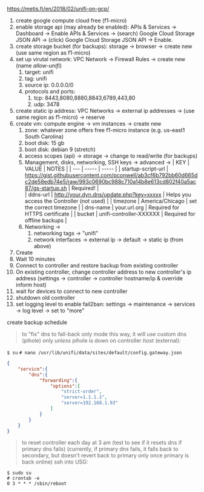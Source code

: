 https://metis.fi/en/2018/02/unifi-on-gcp/

1. create google compute cloud free (f1-micro)
2. enable storage api (may already be enabled): APIs & Services -> Dashboard -> Enable APIs & Services -> (search) Google Cloud Storage JSON API -> (click) Google Cloud Storage JSON API -> Enable.
3. create storage bucket (for backups): storage -> browser -> create new (use same region as f1-micro)
4. set up virutal network: VPC Network -> Firewall Rules -> create new (name *allow-unifi*)
    1. target: unifi
    2. tag: unifi
    3. source ip: 0.0.0.0/0
    4. protocols and ports:
        1. tcp: 8443,8080,8880,8843,6789,443,80
        2. udp: 3478
5. create static ip address: VPC Networks -> external ip addresses -> (use same region as f1-micro) -> reserve
6. create vm: compute engine -> vm instances -> create new
    1. zone: whatever zone offers free f1-micro instance (e.g. us-east1 South Carolina)
    2. boot disk: 15 gb
    3. boot disk: debian 9 (stretch)
    4. access scopes (api) -> storage -> change to read/write (for backups)
    5. Management, disks, networking, SSH keys -> advanced ->
        | KEY | VALUE | NOTES |
        | --- | ----- | ----- |
        | startup-script-url | https://gist.githubusercontent.com/pconwell/ab3cf6b792bb60d665dc2de58edb74e5/raw/993c0690bc988c710a14b8e613cd802f40a5ac87/gs-startup.sh
 | Required! |        
        | ddns-url | http://your.dyn.dns/update.php?key=xxxxx | Helps you access the Controller (not used) |
        | timezone | America/Chicago | set the correct timezone | 
        | dns-name | your.url.org | Required for HTTPS certificate | 
        | bucket | unifi-controller-XXXXXX | Required for offline backups | 
    6. Networking ->
        1. networking tags -> "unifi"
        2. network interfaces -> external ip -> default -> static ip (from above)
5. Create
6. Wait 10 minutes
7. Connect to controller and restore backup from existing controller
8. On existing controller, change controller address to new controller's ip address (settings -> controller -> controller hostname/ip & override inform host)
9. wait for devices to connect to new controller
10. shutdown old controller
11. set logging level to enable fail2ban: settings -> maintenance -> services -> log level -> set to "more"



create backup schedule



> to "fix" dns to fall-back only mode
> this way, it will use custom dns (pihole) only *unless* pihole is down
> on controller *host* (external):

`$ su`
`# nano /usr/lib/unifi/data/sites/default/config.gateway.json`

```json
{
    "service":{
        "dns":{
            "forwarding":{
                "options":[
                    "strict-order",
                    "server=1.1.1.1",
                    "server=192.168.1.93"
                ]
            }
        }
    }
}
````

> to reset controller each day at 3 am
> (test to see if it resets dns if primary dns fails)
> (currently, if primary dns fails, it falls back to secondary,
> but doesn't revert back to primary only once primary is back online)
> ssh into USG:

```
$ sudo su
# crontab -e
0 3 * * * /sbin/reboot
```
